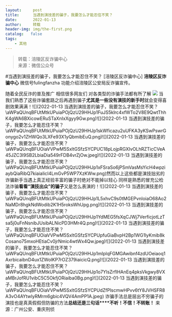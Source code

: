 ```yaml
---
layout:     post
title:      当遇到演技差的骗子，我要怎么才能忍住不笑？
date:       2022-01-13
author:     转载
header-img: img/the-first.png
catalog:   false
tags:
    - 其他
---
```


<blockquote><p>转载：涪陵区反诈骗中心<br>
来源：微信公众号</p></blockquote>

#当遇到演技差的骗子，我要怎么才能忍住不笑？
[涪陵区反诈骗中心]
**涪陵区反诈骗中心**
微信号fulingfanzha
功能介绍涪陵区公安局反诈骗宣传。

随着全民反诈的普及推广
相信很多网友们
对各类型的诈骗手法都有所了解
![]({{site.baseurl}}/postimg/aWPaQUnqBFUOiaVVPwM5SxltGSfzSYCPUPQYgnjQZlxc7uecblg4EQZyI4KA5AAWyh2pg4eDVEMUvXafjiavTnCw.jpeg)
当我们熟悉了这些诈骗套路之后再遇到骗子**尤其是一些没有演技的新手时**就会变得喜剧效果满满！![](2022-01-13
当遇到演技差的骗子，我要怎么才能忍住不笑？\\aWPaQUnqBFUtMtkUPuiaPOjQzU29HHJp1FuJS5klrc4xfWTo2V8E9QwtThhK4gWA6BXicowERuSTaXnIxXgyy9Gw.png)![](2022-01-13
当遇到演技差的骗子，我要怎么才能忍住不笑？\\aWPaQUnqBFUtMtkUPuiaPOjQzU29HHJp1skWficazu2uUFKA3yKSwPswrGonygo2v1ZHWQo3LXFe93X1yQbmibEuQ.png)![](2022-01-13
当遇到演技差的骗子，我要怎么才能忍住不笑？\\aWPaQUnqBFUOiaVVPwM5SxltGSfzSYCPUC18pLojpRGXIvOLhRZTicCVeA45JZC3I9SB2LbiaDia549rFDB4vrZjOw.jpeg)![](2022-01-13
当遇到演技差的骗子，我要怎么才能忍住不笑？\\aWPaQUnqBFUtMtkUPuiaPOjQzU29HHJp1xFSraSo6jPSmVasMsYicH4wpziaybQiaRibQ7kiaiaIicI4LmGvP5WP7XzKWw.png)然而以上这些都是演技拙劣的诈骗新手当遇上真正经验丰富的骗子时绝对不能掉以轻心
同样是熟悉的冒充公检法诈骗**看看“演技出众”的骗子**又是怎么表演的！![](2022-01-13
当遇到演技差的骗子，我要怎么才能忍住不笑？\\aWPaQUnqBFUtMtkUPuiaPOjQzU29HHJp1L5xhvC9s0tMGEPvnIoiaO68Ao2NaMDr8hgkNdWodib2K1H5roksWhUpg.png)![](2022-01-13
当遇到演技差的骗子，我要怎么才能忍住不笑？\\aWPaQUnqBFUtMtkUPuiaPOjQzU29HHJp1YdMEG5fsXqCJWj7VerficjotLzTsa5j0uFnNsnibJUsibALNicPD3HMr4Q.png)![](2022-01-13
当遇到演技差的骗子，我要怎么才能忍住不笑？\\aWPaQUnqBFUOiaVVPwM5SxltGSfzSYCPUpfuGiaBvpH2Bp1WG1lyKmib8kCosano75mxoHEtiaCv0jrNmic4wtWx4Qw.jpeg)![](2022-01-13
当遇到演技差的骗子，我要怎么才能忍住不笑？\\aWPaQUnqBFUtMtkUPuiaPOjQzU29HHJp1mIplqFGMGAwibnf4zdUOeiaoq1AxrbicaibnD4ux1ZWoIKP7rOZ379iaicicQ.png)![](2022-01-13
当遇到演技差的骗子，我要怎么才能忍住不笑？\\aWPaQUnqBFUtMtkUPuiaPOjQzU29HHJp1o7YIsZrfIHAnEq4pksVkgwy8VXaMBrJofRU1vibC5C5OkfjORiaiba0Bg.png)![](2022-01-13
当遇到演技差的骗子，我要怎么才能忍住不笑？\\aWPaQUnqBFUOiaVVPwM5SxltGSfzSYCPUdZfPlscmwHPvv6tY8JVHSFR8A3vO4AYtwlyRMrm6gbic4VQV4AmPP1A.jpeg)
诈骗手法总是层出不穷骗子的演技也是真真假假但防骗的方法**总结还是三句话****不听！不信！不转账！**
来源：广州公安、重庆刑侦
